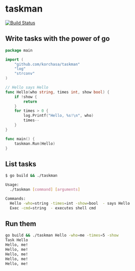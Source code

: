 # taskman

[![Build Status](https://travis-ci.org/korchasa/taskman.svg?branch=master)](https://travis-ci.org/korchasa/taskman)

## Write tasks with the power of go
```go
package main

import (
    "github.com/korchasa/taskman"
    "log"
    "strconv"
)

// Hello says Hello
func Hello(who string, times int, show bool) {
	if !show {
		return
	}
	for times > 0 {
		log.Printf("Hello, %s!\n", who)
		times--
	}
}

func main() {
	taskman.Run(Hello)
}

```

## List tasks

```bash
$ go build && ./taskman

Usage:
  ./taskman [command] [arguments]

Commands:
  Hello -who=string -times=int -show=bool  - says Hello
  Exec -cmd=string  - executes shell cmd
```

## Run them

```bash
go build && ./taskman Hello -who=me -times=5 -show
Task Hello
Hello, me!
Hello, me!
Hello, me!
Hello, me!
Hello, me!
```
